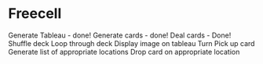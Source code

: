 # Freecell

Generate Tableau - done!
Generate cards - done!
Deal cards - Done!
  Shuffle deck
  Loop through deck
  Display image on tableau
Turn
  Pick up card
  Generate list of appropriate locations
  Drop card on appropriate location